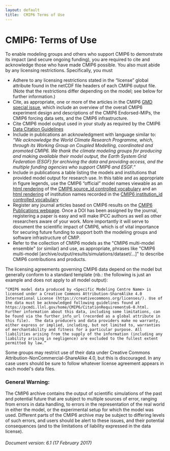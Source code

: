 ```yaml
---
layout: default
title:  CMIP6 Terms of Use
---
```


# CMIP6: Terms of Use

To enable modeling groups and others who support CMIP6 to demonstrate its impact (and secure ongoing funding), you are required to cite and acknowledge those who have made CMIP6 possible. You also must abide by any licensing restrictions. Specifically, you must

* Adhere to any licensing restrictions stated in the “license” global attribute found in the netCDF file headers of each CMIP6 output file. (Note that the restrictions differ depending on the model; see below for further information.)
* Cite, as appropriate, one or more of the articles in the CMIP6 [GMD special issue](http://www.geosci-model-dev.net/special_issue590.html), which include an overview of the overall CMIP6 experiment design and descriptions of the CMIP6 Endorsed-MIPs, the CMIP6 forcing data sets, and the CMIP6 infrastructure.
* Cite CMIP6 model output used in your study as required by the CMIP6 [Data Citation Guidelines](http://bit.ly/2gBCuqM)
* Include in publications an acknowledgment with language similar to: *“We acknowledge the World Climate Research Programme, which, through its Working Group on Coupled Modelling, coordinated and promoted CMIP6. We thank the climate modeling groups for producing and making available their model output, the Earth System Grid Federation (ESGF) for archiving the data and providing access, and the multiple funding agencies who support CMIP6 and ESGF.”*
* Include in publications a table listing the models and institutions that provided model output for research use. In this table and as appropriate in figure legends, use the CMIP6 “official” model names viewable as an [html rendering](http://rawgit.com/WCRP-CMIP/CMIP6_CVs/master/src/CMIP6_source_id.html) of the [CMIP6 source_id controlled vocabulary](https://github.com/WCRP-CMIP/CMIP6_CVs/blob/master/CMIP6_source_id.json) and an [html rendering](http://rawgit.com/WCRP-CMIP/CMIP6_CVs/master/src/CMIP6_institution_id.html) of institution names recorded in the [CMIP6 institution_id controlled vocabulary](https://github.com/WCRP-CMIP/CMIP6_CVs/blob/master/CMIP6_institution_id.json)
* Register any journal articles based on CMIP6 results on the [CMIP6 Publications webpage](https://cmip-publications.llnl.gov/search?type=project&option=CMIP6). Once a DOI has been assigned by the journal, registering a paper is easy and will make IPCC authors as well as other researchers aware of your work. More importantly it will serve to document the scientific impact of CMIP6, which is of vital importance for securing future funding to support both the modeling groups and software infrastructure of CMIP.
* Refer to the collection of CMIP6 models as the "CMIP6 multi-model ensemble" (or similar) and use, as appropriate, phrases like "CMIP6 multi-model [archive/output/results/simulations/dataset/...]" to describe CMIP6 contributions and products.

The licensing agreements governing CMIP6 data depend on the model but generally conform to a standard template (nb.: the following is just an example and does not apply to all model output):

```
“CMIP6 model data produced by <Specific Modeling Centre Name> is licensed under a Creative Commons Attribution-ShareAlike 4.0 International License (https://creativecommons.org/licenses/). Use of the data must be acknowledged following guidelines found at https://pcmdi.llnl.gov/home/CMIP6/CitationRequirements6-0.html.  Further information about this data, including some limitations, can be found via the further_info_url (recorded as a global attribute in this file).  The data producers and data providers make no warranty, either express or implied, including, but not limited to, warranties of merchantability and fitness for a particular purpose. All liabilities arising from the supply of the information (including any liability arising in negligence) are excluded to the fullest extent permitted by law.”
```

Some groups may restrict use of their data under Creative Commons Attribution-NonCommercial-ShareAlike 4.0, but this is discouraged.  In any case users should be sure to follow whatever license agreement appears in each model's data files. 
   
### General Warning:

The CMIP6 archive contains the output of scientific simulations of the past and potential future that are subject to multiple sources of error, ranging from errors in data handling, to errors in the representation of the real world in either the model, or the experimental setup for which the model was used. Different parts of the CMIP6 archive may be subject to differing levels of such errors, and users should be alert to these issues, and their potential consequences (and to the limitations of liability expressed in the data license).

###### Document version: 6.1 (17 February 2017)
